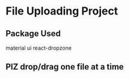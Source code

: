 # File Uploading Project

## Package Used

material ui
react-dropzone

## PlZ drop/drag one file at a time
